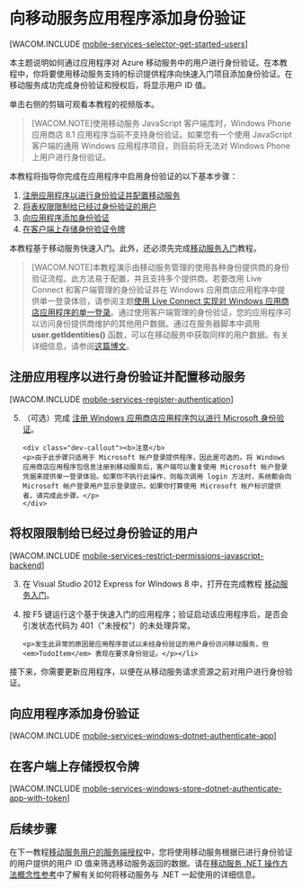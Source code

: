 <properties pageTitle="身份验证入门（Windows 应用商店）| 移动开发人员中心" metaKeywords="authentication, FAcebook, GOogle, Twitter, Microsoft Account, login" description="了解如何使用移动服务通过各种身份提供商（包括 Google、Facebook、 Twitter 和 Microsoft）验证 Windows 应用商店应用程序用户的身份。" metaCanonical="" services="mobile" documentationCenter="Mobile" title="Get started with authentication in Mobile Services" authors="Glenn Gailey" solutions="" manager="" editor="" />

<tags 
wacn.date="04/11/2015"
ms.service="mobile-services" ms.workload="mobile" ms.tgt_pltfrm="mobile-windows-store" ms.devlang="dotnet" ms.topic="article" ms.date="09/23/2014" ms.author="glenga" />

# 向移动服务应用程序添加身份验证 

[WACOM.INCLUDE [mobile-services-selector-get-started-users](../includes/mobile-services-selector-get-started-users.md)]		

<div class="dev-onpage-video-clear clearfix">
<div class="dev-onpage-left-content">
<p>本主题说明如何通过应用程序对 Azure 移动服务中的用户进行身份验证。在本教程中，你将要使用移动服务支持的标识提供程序向快速入门项目添加身份验证。在移动服务成功完成身份验证和授权后，将显示用户 ID 值。</p>
<p>单击右侧的剪辑可观看本教程的视频版本。</p>
</div>
<div class="dev-onpage-video-wrapper" style="display:none"><a href="http://channel9.msdn.com/Series/Windows-Azure-Mobile-Services/Introduction-to-Windows-Azure-Mobile-Services" target="_blank" class="label">观看教程</a> <a style="background-image: url('/media/devcenter/mobile/videos/get-started-with-users-windows-store-180x120.png') !important;" href="http://channel9.msdn.com/Series/Windows-Azure-Mobile-Services/Windows-Store-app-Getting-Started-with-Authentication-in-Windows-Azure-Mobile-Services" target="_blank" class="dev-onpage-video"><span class="icon">播放视频</span></a> <span class="time">10:04</span></div>
</div> 

>[WACOM.NOTE]使用移动服务 JavaScript 客户端库时，Windows Phone 应用商店 8.1 应用程序当前不支持身份验证。如果您有一个使用 JavaScript 客户端的通用 Windows 应用程序项目，则目前将无法对 Windows Phone 上用户进行身份验证。

本教程将指导你完成在应用程序中启用身份验证的以下基本步骤：

1. [注册应用程序以进行身份验证并配置移动服务]
2. [将表权限限制给已经过身份验证的用户]
3. [向应用程序添加身份验证]
5. [在客户端上存储身份验证令牌]

本教程基于移动服务快速入门。此外，还必须先完成[移动服务入门]教程。 

>[WACOM.NOTE]本教程演示由移动服务管理的使用各种身份提供商的身份验证流程。此方法易于配置，并且支持多个提供商。若要改用 Live Connect 和客户端管理的身份验证并在 Windows 应用商店应用程序中提供单一登录体验，请参阅主题[使用 Live Connect 实现对 Windows 应用商店应用程序的单一登录]。通过使用客户端管理的身份验证，您的应用程序可以访问身份提供商维护的其他用户数据。通过在服务器脚本中调用 **user.getIdentities()** 函数，可以在移动服务中获取同样的用户数据。有关详细信息，请参阅[这篇博文](http://go.microsoft.com/fwlink/p/?LinkId=506605)。

## <a name="register"></a> 注册应用程序以进行身份验证并配置移动服务

[WACOM.INCLUDE [mobile-services-register-authentication](../includes/mobile-services-register-authentication.md)] 

<ol start="5">
<li><p>（可选）完成 <a href="/zh-cn/documentation/articles/mobile-services-how-to-register-store-app-package-microsoft-authentication/">注册 Windows 应用商店应用程序包以进行 Microsoft 身份验证</a>。</p>

    <div class="dev-callout"><b>注意</b>
	<p>由于此步骤只适用于 Microsoft 帐户登录提供程序，因此是可选的。将 Windows 应用商店应用程序包信息注册到移动服务后，客户端可以重复使用 Microsoft 帐户登录凭据来提供单一登录体验。如果你不执行此操作，则每次调用 login 方法时，系统都会向 Microsoft 帐户登录用户显示登录提示。如果你打算使用 Microsoft 帐户标识提供者，请完成此步骤。</p>
    </div>
</li>
</ol>

## <a name="permissions"></a> 将权限限制给已经过身份验证的用户

[WACOM.INCLUDE [mobile-services-restrict-permissions-javascript-backend](../includes/mobile-services-restrict-permissions-javascript-backend.md)] 

<ol start="3">
<li><p>在 Visual Studio 2012 Express for Windows 8 中，打开在完成教程 <a href="/zh-cn/documentation/articles/mobile-services-windows-store-get-started">移动服务入门</a>。</p></li> 
<li><p>按 F5 键运行这个基于快速入门的应用程序；验证启动该应用程序后，是否会引发状态代码为 401（"未授权"）的未处理异常。</p>
   
   	<p>发生此异常的原因是应用程序尝试以未经身份验证的用户身份访问移动服务，但 <em>TodoItem</em> 表现在要求身份验证。</p></li>
</ol>

接下来，你需要更新应用程序，以便在从移动服务请求资源之前对用户进行身份验证。

## <a name="add-authentication"></a> 向应用程序添加身份验证

[WACOM.INCLUDE [mobile-services-windows-dotnet-authenticate-app](../includes/mobile-services-windows-dotnet-authenticate-app.md)] 

## <a name="tokens"></a>在客户端上存储授权令牌

[WACOM.INCLUDE [mobile-services-windows-store-dotnet-authenticate-app-with-token](../includes/mobile-services-windows-store-dotnet-authenticate-app-with-token.md)] 

## <a name="next-steps"> </a>后续步骤

在下一教程[移动服务用户的服务端授权][使用脚本为用户授权]中，您将使用移动服务根据已进行身份验证的用户提供的用户 ID 值来筛选移动服务返回的数据。请在[移动服务 .NET 操作方法概念性参考]中了解有关如何将移动服务与 .NET 一起使用的详细信息。

<!-- Anchors. -->
[注册应用程序以进行身份验证并配置移动服务]: #register
[将表权限限制给已经过身份验证的用户]: #permissions
[向应用程序添加身份验证]: #add-authentication
[在客户端上存储身份验证令牌]: #tokens
[后续步骤]:#next-steps


<!-- URLs. -->
[提交应用程序页]: http://go.microsoft.com/fwlink/p/?LinkID=266582
[我的应用程序]: http://go.microsoft.com/fwlink/p/?LinkId=262039
[Live SDK for Windows]: http://go.microsoft.com/fwlink/p/?LinkId=262253
[使用 Live Connect 实现对 Windows 应用商店应用程序的单一登录]: /zh-cn/documentation/articles/mobile-services-windows-store-dotnet-single-sign-on
[移动服务入门]: /zh-cn/documentation/articles/mobile-services-windows-store-get-started/
[数据处理入门]: /zh-cn/documentation/articles/mobile-services-windows-store-dotnet-get-started-data/
[身份验证入门]: /zh-cn/documentation/articles/mobile-services-windows-store-dotnet-get-started-users/
[推送通知入门]: /zh-cn/documentation/articles/mobile-services-windows-store-dotnet-get-started-push/
[使用脚本为用户授权]: /zh-cn/documentation/articles/mobile-services-windows-store-dotnet-authorize-users-in-scripts
[JavaScript 和 HTML]: /zh-cn/documentation/articles/mobile-services-windows-store-javascript-get-started-users/

[Azure 管理门户]: https://manage.windowsazure.cn/
[移动服务 .NET 操作方法概念性参考]: /zh-cn/documentation/articles/mobile-services-windows-dotnet-how-to-use-client-library
[注册 Windows 应用商店应用程序包以进行 Microsoft 身份验证]: /zh-cn/documentation/articles/mobile-services-how-to-register-store-app-package-microsoft-authentication
